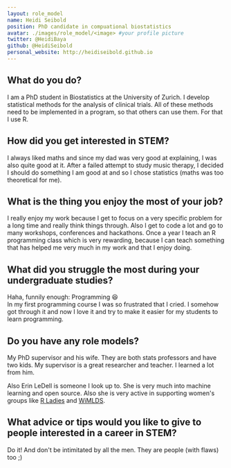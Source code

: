 ```yaml
---
layout: role_model
name: Heidi Seibold
position: PhD candidate in compuational biostatistics
avatar: ./images/role_model/<image> #your profile picture
twitter: @HeidiBaya 
github: @HeidiSeibold
personal_website: http://heidiseibold.github.io
---
```


## What do you do?
I am a PhD student in Biostatistics at the University of Zurich. 
I develop statistical methods for the analysis of clinical trials. All of these methods
need to be implemented in a program, so that others can use them. For that I use R.


## How did you get interested in STEM?
I always liked maths and since my dad was very good at explaining, I was 
also quite good at it. After a failed attempt to study music therapy, I 
decided I should do something I am good at and so I chose statistics 
(maths was too theoretical for me).

## What is the thing you enjoy the most of your job?
I really enjoy my work because I get to focus on a very specific problem for a long
time and really think things through. Also I get to code a lot and go to many workshops,
conferences and hackathons. Once a year I teach an R programming class which is very
rewarding, because I can teach something that has helped me very much in my work and
that I enjoy doing.

## What did you struggle the most during your undergraduate studies?
Haha, funnily enough: Programming :satisfied:     
In my first programming course I was so frustrated that I cried.
I somehow got through it and now I love it and try to make it easier for my students
to learn programming.

## Do you have any role models?
My PhD supervisor and his wife. They are both stats professors and have two kids. 
My supervisor is a great researcher and teacher. I learned a lot from him.

Also Erin LeDell is someone I look up to. She is very much into machine learning and open 
source. Also she is very active in supporting women's groups like [R Ladies](https://rladies.org) 
and [WiMLDS](http://wimlds.org/).

## What advice or tips would you like to give to people interested in a career in STEM?
Do it! And don't be intimitated by all the men. They are people (with flaws) too ;)



